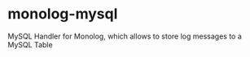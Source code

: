 monolog-mysql
=============

MySQL Handler for Monolog, which allows to store log messages to a MySQL Table
